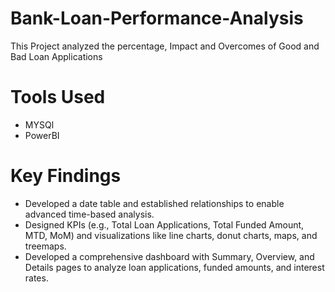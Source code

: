 # Bank-Loan-Performance-Analysis
This Project analyzed the percentage, Impact and Overcomes of Good and Bad Loan Applications
# Tools Used
- MYSQl
- PowerBI
# Key Findings
- Developed a date table and established relationships to enable advanced time-based analysis.
- Designed KPIs (e.g., Total Loan Applications, Total Funded Amount, MTD, MoM) and visualizations like line charts, donut charts, maps, and treemaps.
- Developed a comprehensive dashboard with Summary, Overview, and Details pages to analyze loan applications, funded amounts, and interest rates. 
